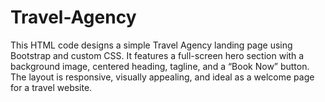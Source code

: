 # Travel-Agency
This HTML code designs a simple Travel Agency landing page using Bootstrap and custom CSS. It features a full-screen hero section with a background image, centered heading, tagline, and a “Book Now” button. The layout is responsive, visually appealing, and ideal as a welcome page for a travel website.
